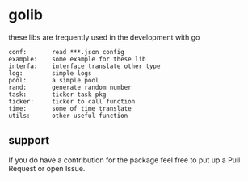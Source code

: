 # golib
these libs are frequently used in the development with go

	conf: 		read ***.json config
	example: 	some example for these lib
	interfa:	interface translate other type
	log:      	simple logs
	pool:		a simple pool
	rand: 		generate random number
	task:       ticker task pkg
	ticker:     ticker to call function
	time:  		some of time translate
	utils:      other useful function


## support
If you do have a contribution for the package feel free to put up a Pull Request or open Issue.